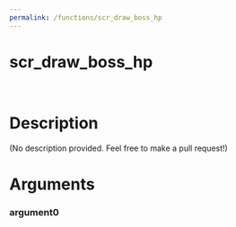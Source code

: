 ```yaml
---
permalink: /functions/scr_draw_boss_hp
---
```

# scr_draw_boss_hp  
&nbsp;  
# Description  
(No description provided. Feel free to make a pull request!) 
&nbsp;  
# Arguments
### argument0

&nbsp;    


